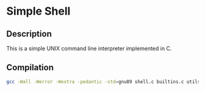 # Simple Shell

## Description
This is a simple UNIX command line interpreter implemented in C.

## Compilation
```bash
gcc -Wall -Werror -Wextra -pedantic -std=gnu89 shell.c builtins.c utils.c -o simple_shell



